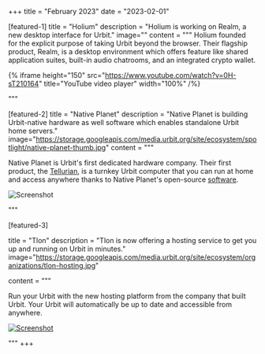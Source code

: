+++
title = "February 2023"
date = "2023-02-01"

[featured-1]
title = "Holium"
description = "Holium is working on Realm, a new desktop interface for Urbit."
image=""
content = """
Holium founded for the explicit purpose of taking Urbit beyond the browser.  Their flagship product, Realm, is a desktop environment which offers feature like shared application suites, built-in audio chatrooms, and an integrated crypto wallet.

{% iframe height="150" src="https://www.youtube.com/watch?v=0H-sT210164" title="YouTube video player" width="100%" /%}

"""

[featured-2]
title = "Native Planet"
description = "Native Planet is building Urbit-native hardware as well software which enables standalone Urbit home servers."
image="https://storage.googleapis.com/media.urbit.org/site/ecosystem/spotlight/native-planet-thumb.jpg"
content = """

Native Planet is Urbit's first dedicated hardware company.  Their first product, the [Tellurian](https://www.nativeplanet.io/hardware), is a turnkey Urbit computer that you can run at home and access anywhere thanks to Native Planet's open-source [software](https://www.nativeplanet.io/software).

![Screenshot](https://storage.googleapis.com/media.urbit.org/site/getting-started/native-planet.jpg)


"""

[featured-3]

title = "Tlon"
description = "Tlon is now offering a hosting service to get you up and running on Urbit in minutes."
image="https://storage.googleapis.com/media.urbit.org/site/ecosystem/organizations/tlon-hosting.jpg"

content = """

Run your Urbit with the new hosting platform from the company that built Urbit. Your Urbit will automatically be up to date and accessible from anywhere.

[![Screenshot](https://storage.googleapis.com/media.urbit.org/site/ecosystem/organizations/tlon-hosting-provider.png)](https://tlon.io)


"""
+++
